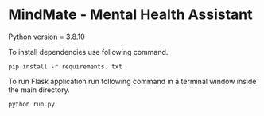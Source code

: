 # MindMate - Mental Health Assistant

Python version = 3.8.10

To install dependencies use following command.

    pip install -r requirements. txt 

To run Flask application run following command in a terminal window inside the main directory.

    python run.py


